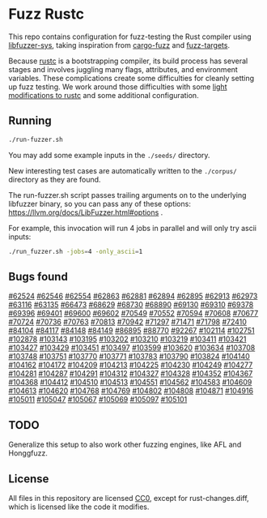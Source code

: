 # Fuzz Rustc

This repo contains configuration for fuzz-testing the Rust compiler using [libfuzzer-sys](https://github.com/rust-fuzz/libfuzzer),
taking inspiration from [cargo-fuzz](https://github.com/rust-fuzz/cargo-fuzz) and [fuzz-targets](https://github.com/rust-fuzz/targets).

Because [rustc](https://github.com/rust-lang/rust) is a bootstrapping compiler, its build process has several stages
and involves juggling many flags, attributes, and environment variables. These complications create some difficulties for
cleanly setting up fuzz testing. We work around those difficulties with some
[light modifications to rustc](rust-changes.diff) and some additional configuration.


## Running


```sh
./run-fuzzer.sh
```

You may add some example inputs in the `./seeds/` directory.

New interesting test cases are automatically written to the `./corpus/` directory as they are found.

The run-fuzzer.sh script passes trailing arguments on to the underlying libfuzzer binary,
so you can pass any of these options: https://llvm.org/docs/LibFuzzer.html#options .

For example, this invocation will run 4 jobs in parallel and will only try ascii inputs:

```sh
./run_fuzzer.sh -jobs=4 -only_ascii=1
```

## Bugs found

[#62524](https://github.com/rust-lang/rust/issues/62524)
[#62546](https://github.com/rust-lang/rust/issues/62546)
[#62554](https://github.com/rust-lang/rust/issues/62554)
[#62863](https://github.com/rust-lang/rust/issues/62863)
[#62881](https://github.com/rust-lang/rust/issues/62881)
[#62894](https://github.com/rust-lang/rust/issues/62894)
[#62895](https://github.com/rust-lang/rust/issues/62895)
[#62913](https://github.com/rust-lang/rust/issues/62913)
[#62973](https://github.com/rust-lang/rust/issues/62973)
[#63116](https://github.com/rust-lang/rust/issues/63116)
[#63135](https://github.com/rust-lang/rust/issues/63135)
[#66473](https://github.com/rust-lang/rust/issues/66473)
[#68629](https://github.com/rust-lang/rust/issues/68629)
[#68730](https://github.com/rust-lang/rust/issues/68730)
[#68890](https://github.com/rust-lang/rust/issues/68890)
[#69130](https://github.com/rust-lang/rust/issues/69130)
[#69310](https://github.com/rust-lang/rust/issues/69310)
[#69378](https://github.com/rust-lang/rust/issues/69378)
[#69396](https://github.com/rust-lang/rust/issues/69396)
[#69401](https://github.com/rust-lang/rust/issues/69401)
[#69600](https://github.com/rust-lang/rust/issues/69600)
[#69602](https://github.com/rust-lang/rust/issues/69602)
[#70549](https://github.com/rust-lang/rust/issues/70549)
[#70552](https://github.com/rust-lang/rust/issues/70552)
[#70594](https://github.com/rust-lang/rust/issues/70594)
[#70608](https://github.com/rust-lang/rust/issues/70608)
[#70677](https://github.com/rust-lang/rust/issues/70677)
[#70724](https://github.com/rust-lang/rust/issues/70724)
[#70736](https://github.com/rust-lang/rust/issues/70736)
[#70763](https://github.com/rust-lang/rust/issues/70763)
[#70813](https://github.com/rust-lang/rust/issues/70813)
[#70942](https://github.com/rust-lang/rust/issues/70942)
[#71297](https://github.com/rust-lang/rust/issues/71297)
[#71471](https://github.com/rust-lang/rust/issues/71471)
[#71798](https://github.com/rust-lang/rust/issues/71798)
[#72410](https://github.com/rust-lang/rust/issues/72410)
[#84104](https://github.com/rust-lang/rust/issues/84104)
[#84117](https://github.com/rust-lang/rust/issues/84117)
[#84148](https://github.com/rust-lang/rust/issues/84148)
[#84149](https://github.com/rust-lang/rust/issues/84149)
[#86895](https://github.com/rust-lang/rust/issues/86895)
[#88770](https://github.com/rust-lang/rust/issues/88770)
[#92267](https://github.com/rust-lang/rust/issues/92267)
[#102114](https://github.com/rust-lang/rust/issues/102114)
[#102751](https://github.com/rust-lang/rust/issues/102751)
[#102878](https://github.com/rust-lang/rust/issues/102878)
[#103143](https://github.com/rust-lang/rust/issues/103143)
[#103195](https://github.com/rust-lang/rust/issues/103195)
[#103202](https://github.com/rust-lang/rust/issues/103202)
[#103210](https://github.com/rust-lang/rust/issues/103210)
[#103219](https://github.com/rust-lang/rust/issues/103219)
[#103411](https://github.com/rust-lang/rust/issues/103411)
[#103421](https://github.com/rust-lang/rust/issues/103421)
[#103427](https://github.com/rust-lang/rust/issues/103427)
[#103429](https://github.com/rust-lang/rust/issues/103429)
[#103451](https://github.com/rust-lang/rust/issues/103451)
[#103497](https://github.com/rust-lang/rust/issues/103497)
[#103599](https://github.com/rust-lang/rust/issues/103599)
[#103620](https://github.com/rust-lang/rust/issues/103620)
[#103634](https://github.com/rust-lang/rust/issues/103634)
[#103708](https://github.com/rust-lang/rust/issues/103708)
[#103748](https://github.com/rust-lang/rust/issues/103748)
[#103751](https://github.com/rust-lang/rust/issues/103751)
[#103770](https://github.com/rust-lang/rust/issues/103770)
[#103771](https://github.com/rust-lang/rust/issues/103771)
[#103783](https://github.com/rust-lang/rust/issues/103783)
[#103790](https://github.com/rust-lang/rust/issues/103790)
[#103824](https://github.com/rust-lang/rust/issues/103824)
[#104140](https://github.com/rust-lang/rust/issues/104140)
[#104162](https://github.com/rust-lang/rust/issues/104162)
[#104172](https://github.com/rust-lang/rust/issues/104172)
[#104209](https://github.com/rust-lang/rust/issues/104209)
[#104213](https://github.com/rust-lang/rust/issues/104213)
[#104225](https://github.com/rust-lang/rust/issues/104225)
[#104230](https://github.com/rust-lang/rust/issues/104230)
[#104249](https://github.com/rust-lang/rust/issues/104249)
[#104277](https://github.com/rust-lang/rust/issues/104277)
[#104281](https://github.com/rust-lang/rust/issues/104281)
[#104287](https://github.com/rust-lang/rust/issues/104287)
[#104291](https://github.com/rust-lang/rust/issues/104291)
[#104312](https://github.com/rust-lang/rust/issues/104312)
[#104327](https://github.com/rust-lang/rust/issues/104327)
[#104328](https://github.com/rust-lang/rust/issues/104328)
[#104352](https://github.com/rust-lang/rust/issues/104352)
[#104367](https://github.com/rust-lang/rust/issues/104367)
[#104368](https://github.com/rust-lang/rust/issues/104368)
[#104412](https://github.com/rust-lang/rust/issues/104412)
[#104510](https://github.com/rust-lang/rust/issues/104510)
[#104513](https://github.com/rust-lang/rust/issues/104513)
[#104551](https://github.com/rust-lang/rust/issues/104551)
[#104562](https://github.com/rust-lang/rust/issues/104562)
[#104583](https://github.com/rust-lang/rust/issues/104583)
[#104609](https://github.com/rust-lang/rust/issues/104609)
[#104613](https://github.com/rust-lang/rust/issues/104613)
[#104620](https://github.com/rust-lang/rust/issues/104620)
[#104768](https://github.com/rust-lang/rust/issues/104768)
[#104769](https://github.com/rust-lang/rust/issues/104769)
[#104802](https://github.com/rust-lang/rust/issues/104802)
[#104808](https://github.com/rust-lang/rust/issues/104808)
[#104871](https://github.com/rust-lang/rust/issues/104871)
[#104916](https://github.com/rust-lang/rust/issues/104916)
[#105011](https://github.com/rust-lang/rust/issues/105011)
[#105047](https://github.com/rust-lang/rust/issues/105047)
[#105067](https://github.com/rust-lang/rust/issues/105067)
[#105069](https://github.com/rust-lang/rust/issues/105069)
[#105097](https://github.com/rust-lang/rust/issues/105097)
[#105101](https://github.com/rust-lang/rust/issues/105101)

## TODO

Generalize this setup to also work other fuzzing engines, like AFL and Honggfuzz.

## License

All files in this repository are licensed [CC0](https://creativecommons.org/publicdomain/zero/1.0/), except for rust-changes.diff, which is licensed like the code it modifies.
